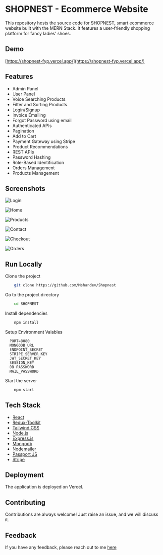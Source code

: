 # SHOPNEST - Ecommerce Website

This repository hosts the source code for SHOPNEST, smart ecommerce website built with the MERN Stack. It features a user-friendly shopping platform for fancy ladies' shoes.

## Demo

[https://shopnest-fyp.vercel.app/](https://shopnest-fyp.vercel.app/)

## Features

- Admin Panel
- User Panel
- Voice Searching Products
- Filter and Sorting Products
- Login/Signup
- Invoice Emailing
- Forgot Password using email
- Authenticated APIs
- Pagination
- Add to Cart
- Payment Gateway using Stripe
- Product Recommendations
- REST APIs
- Password Hashing
- Role-Based Identification
- Orders Management
- Products Management

## Screenshots

![Login](https://ibb.co/DKtjv2d)

![Home](https://ibb.co/5vnwLJg)

![Products](https://ibb.co/wQ9qPFg)

![Contact](https://ibb.co/xs1B5wp)

![Checkout](https://ibb.co/DzbB57Q)

![Orders](https://ibb.co/Cn4sGMY)

## Run Locally

Clone the project

```bash
    git clone https://github.com/Mshandev/Shopnest
```
Go to the project directory

```bash
    cd SHOPNEST
```
Install dependencies

```bash
    npm install
```
Setup Environment Vaiables

```Make .env file and store environment Variables
  PORT=8080
  MONGODB_URL
  ENDPOINT_SECRET
  STRIPE_SERVER_KEY
  JWT_SECRET_KEY
  SESSION_KEY
  DB_PASSWORD
  MAIL_PASSWORD
 ``` 
Start the server

```bash
    npm start
```
## Tech Stack
* [React](https://reactjs.org/)
* [Redux-Toolkit](https://redux-toolkit.js.org/)
* [Tailwind CSS](https://tailwindcss.com/)
* [Node.js](https://nodejs.org/en)
* [Express.js](https://expressjs.com/)
* [Mongodb](https://www.mongodb.com/)
* [Nodemailer](https://nodemailer.com/)
* [Passport JS](https://www.passportjs.org/)
* [Stripe](https://stripe.com/)

## Deployment

The application is deployed on Vercel.

## Contributing

Contributions are always welcome!
Just raise an issue, and we will discuss it.

## Feedback

If you have any feedback, please reach out to me [here](https://www.linkedin.com/in/muhammad-shan-full-stack-developer/)
